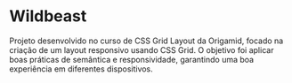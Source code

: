 # Wildbeast
 Projeto desenvolvido no curso de CSS Grid Layout da Origamid, focado na criação de um layout responsivo usando CSS Grid. O objetivo foi aplicar boas práticas de semântica e responsividade, garantindo uma boa experiência em diferentes dispositivos.

